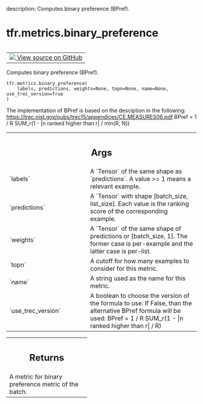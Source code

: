 description: Computes binary preference (BPref).

<div itemscope itemtype="http://developers.google.com/ReferenceObject">
<meta itemprop="name" content="tfr.metrics.binary_preference" />
<meta itemprop="path" content="Stable" />
</div>

# tfr.metrics.binary_preference

<!-- Insert buttons and diff -->

<table class="tfo-notebook-buttons tfo-api nocontent" align="left">
<td>
  <a target="_blank" href="https://github.com/tensorflow/ranking/tree/master/tensorflow_ranking/python/metrics.py#L531-L567">
    <img src="https://www.tensorflow.org/images/GitHub-Mark-32px.png" />
    View source on GitHub
  </a>
</td>
</table>

Computes binary preference (BPref).

<pre class="devsite-click-to-copy prettyprint lang-py tfo-signature-link">
<code>tfr.metrics.binary_preference(
    labels, predictions, weights=None, topn=None, name=None, use_trec_version=True
)
</code></pre>

<!-- Placeholder for "Used in" -->

The implementation of BPref is based on the desciption in the following:
https://trec.nist.gov/pubs/trec15/appendices/CE.MEASURES06.pdf BPref = 1 / R
SUM_r(1 - |n ranked higher than r| / min(R, N))

<!-- Tabular view -->

 <table class="responsive fixed orange">
<colgroup><col width="214px"><col></colgroup>
<tr><th colspan="2"><h2 class="add-link">Args</h2></th></tr>

<tr>
<td>
`labels`
</td>
<td>
A `Tensor` of the same shape as `predictions`. A value >= 1 means a
relevant example.
</td>
</tr><tr>
<td>
`predictions`
</td>
<td>
A `Tensor` with shape [batch_size, list_size]. Each value is
the ranking score of the corresponding example.
</td>
</tr><tr>
<td>
`weights`
</td>
<td>
A `Tensor` of the same shape of predictions or [batch_size, 1]. The
former case is per-example and the latter case is per-list.
</td>
</tr><tr>
<td>
`topn`
</td>
<td>
A cutoff for how many examples to consider for this metric.
</td>
</tr><tr>
<td>
`name`
</td>
<td>
A string used as the name for this metric.
</td>
</tr><tr>
<td>
`use_trec_version`
</td>
<td>
A boolean to choose the version of the formula to use.
If False, than the alternative BPref formula will be used:
BPref = 1 / R SUM_r(1 - |n ranked higher than r| / R)
</td>
</tr>
</table>

<!-- Tabular view -->

 <table class="responsive fixed orange">
<colgroup><col width="214px"><col></colgroup>
<tr><th colspan="2"><h2 class="add-link">Returns</h2></th></tr>
<tr class="alt">
<td colspan="2">
A metric for binary preference metric of the batch.
</td>
</tr>

</table>
